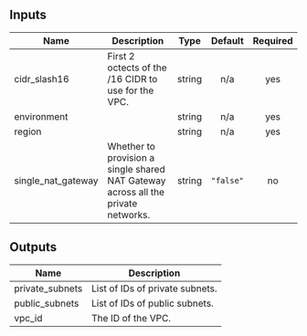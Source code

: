 <!-- BEGINNING OF PRE-COMMIT-TERRAFORM DOCS HOOK -->
## Inputs

| Name | Description | Type | Default | Required |
|------|-------------|:----:|:-----:|:-----:|
| cidr\_slash16 | First 2 octects of the /16 CIDR to use for the VPC. | string | n/a | yes |
| environment |  | string | n/a | yes |
| region |  | string | n/a | yes |
| single\_nat\_gateway | Whether to provision a single shared NAT Gateway across all the private networks. | string | `"false"` | no |

## Outputs

| Name | Description |
|------|-------------|
| private\_subnets | List of IDs of private subnets. |
| public\_subnets | List of IDs of public subnets. |
| vpc\_id | The ID of the VPC. |

<!-- END OF PRE-COMMIT-TERRAFORM DOCS HOOK -->
